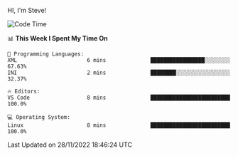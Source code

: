 HI, I'm Steve!
<!--START_SECTION:waka-->
![Code Time](http://img.shields.io/badge/Code%20Time-182%20hrs%2015%20mins-blue)

📊 **This Week I Spent My Time On** 

```text
💬 Programming Languages: 
XML                      6 mins              █████████████████░░░░░░░░   67.63% 
INI                      2 mins              ████████░░░░░░░░░░░░░░░░░   32.37%

🔥 Editors: 
VS Code                  8 mins              █████████████████████████   100.0%

💻 Operating System: 
Linux                    8 mins              █████████████████████████   100.0%

```


 Last Updated on 28/11/2022 18:46:24 UTC
<!--END_SECTION:waka-->
